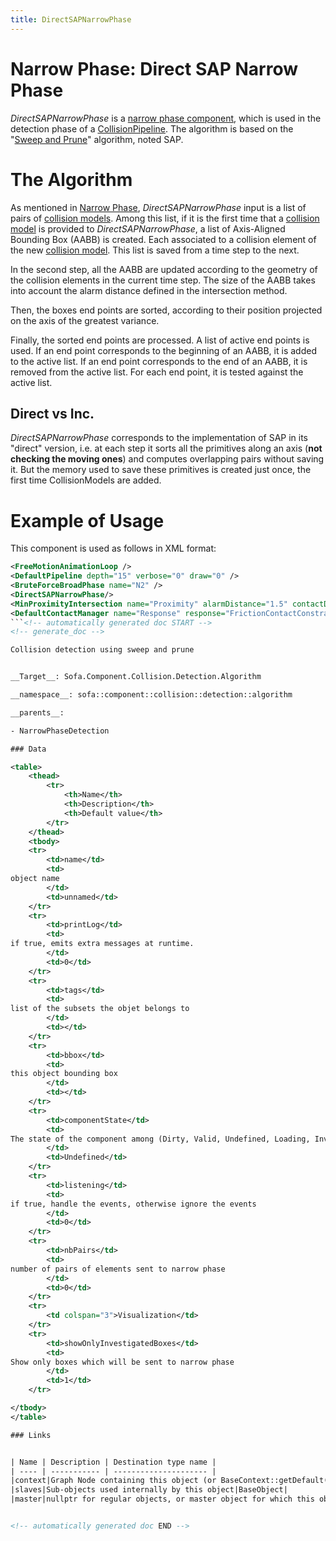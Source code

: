 ```yaml
---
title: DirectSAPNarrowPhase
---
```


Narrow Phase: Direct SAP Narrow Phase
=====================================

_DirectSAPNarrowPhase_ is a [narrow phase component](./narrowphase), which is used in the detection phase of a [CollisionPipeline](../collisionpipeline/#collision-detection).
The algorithm is based on the "[Sweep and Prune](https://en.wikipedia.org/wiki/Sweep_and_prune)" algorithm, noted SAP.

The Algorithm
=============

As mentioned in [Narrow Phase](./narrowphase), _DirectSAPNarrowPhase_ input is a list of pairs of [collision models](../../../geometry/collisionmodels/).
Among this list, if it is the first time that a [collision model](../../../geometry/collisionmodels/) is provided to _DirectSAPNarrowPhase_, a list of Axis-Aligned Bounding Box (AABB) is created.
Each associated to a collision element of the new [collision model](../../../geometry/collisionmodels/).
This list is saved from a time step to the next.

In the second step, all the AABB are updated according to the geometry of the collision elements in the current time step.
The size of the AABB takes into account the alarm distance defined in the intersection method.

Then, the boxes end points are sorted, according to their position projected on the axis of the greatest variance.

Finally, the sorted end points are processed.
A list of active end points is used.
If an end point corresponds to the beginning of an AABB, it is added to the active list.
If an end point corresponds to the end of an AABB, it is removed from the active list.
For each end point, it is tested against the active list.

Direct vs Inc.
--------------

_DirectSAPNarrowPhase_ corresponds to the implementation of SAP in its "direct" version, i.e. at each step it sorts all the primitives along an axis (**not checking the moving ones**) and computes overlapping pairs without saving it.
But the memory used to save these primitives is created just once, the first time CollisionModels are added.

Example of Usage
================

This component is used as follows in XML format:

```xml
<FreeMotionAnimationLoop />
<DefaultPipeline depth="15" verbose="0" draw="0" />
<BruteForceBroadPhase name="N2" />
<DirectSAPNarrowPhase/>
<MinProximityIntersection name="Proximity" alarmDistance="1.5" contactDistance="1" />
<DefaultContactManager name="Response" response="FrictionContactConstraint" />
```<!-- automatically generated doc START -->
<!-- generate_doc -->

Collision detection using sweep and prune


__Target__: Sofa.Component.Collision.Detection.Algorithm

__namespace__: sofa::component::collision::detection::algorithm

__parents__:

- NarrowPhaseDetection

### Data

<table>
    <thead>
        <tr>
            <th>Name</th>
            <th>Description</th>
            <th>Default value</th>
        </tr>
    </thead>
    <tbody>
	<tr>
		<td>name</td>
		<td>
object name
		</td>
		<td>unnamed</td>
	</tr>
	<tr>
		<td>printLog</td>
		<td>
if true, emits extra messages at runtime.
		</td>
		<td>0</td>
	</tr>
	<tr>
		<td>tags</td>
		<td>
list of the subsets the objet belongs to
		</td>
		<td></td>
	</tr>
	<tr>
		<td>bbox</td>
		<td>
this object bounding box
		</td>
		<td></td>
	</tr>
	<tr>
		<td>componentState</td>
		<td>
The state of the component among (Dirty, Valid, Undefined, Loading, Invalid).
		</td>
		<td>Undefined</td>
	</tr>
	<tr>
		<td>listening</td>
		<td>
if true, handle the events, otherwise ignore the events
		</td>
		<td>0</td>
	</tr>
	<tr>
		<td>nbPairs</td>
		<td>
number of pairs of elements sent to narrow phase
		</td>
		<td>0</td>
	</tr>
	<tr>
		<td colspan="3">Visualization</td>
	</tr>
	<tr>
		<td>showOnlyInvestigatedBoxes</td>
		<td>
Show only boxes which will be sent to narrow phase
		</td>
		<td>1</td>
	</tr>

</tbody>
</table>

### Links


| Name | Description | Destination type name |
| ---- | ----------- | --------------------- |
|context|Graph Node containing this object (or BaseContext::getDefault() if no graph is used)|BaseContext|
|slaves|Sub-objects used internally by this object|BaseObject|
|master|nullptr for regular objects, or master object for which this object is one sub-objects|BaseObject|


<!-- automatically generated doc END -->
